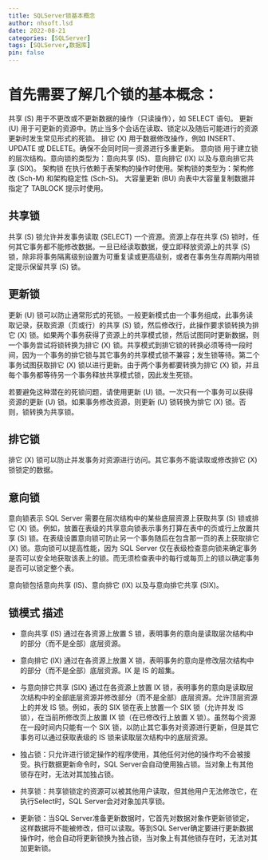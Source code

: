 ```yaml
---
title: SQLServer锁基本概念
author: nhsoft.lsd
date: 2022-08-21
categories: [SQLServer]
tags: [SQLServer,数据库]
pin: false
---
```


# 首先需要了解几个锁的基本概念：
共享 (S) 用于不更改或不更新数据的操作（只读操作），如 SELECT 语句。
更新 (U) 用于可更新的资源中。防止当多个会话在读取、锁定以及随后可能进行的资源更新时发生常见形式的死锁。
排它 (X) 用于数据修改操作，例如 INSERT、UPDATE 或 DELETE。确保不会同时同一资源进行多重更新。
意向锁 用于建立锁的层次结构。意向锁的类型为：意向共享 (IS)、意向排它 (IX) 以及与意向排它共享 (SIX)。
架构锁 在执行依赖于表架构的操作时使用。架构锁的类型为：架构修改 (Sch-M) 和架构稳定性 (Sch-S)。
大容量更新 (BU) 向表中大容量复制数据并指定了 TABLOCK 提示时使用。

## 共享锁
共享 (S) 锁允许并发事务读取 (SELECT) 一个资源。资源上存在共享 (S) 锁时，任何其它事务都不能修改数据。一旦已经读取数据，便立即释放资源上的共享 (S) 锁，除非将事务隔离级别设置为可重复读或更高级别，或者在事务生存周期内用锁定提示保留共享 (S) 锁。

## 更新锁
更新 (U) 锁可以防止通常形式的死锁。一般更新模式由一个事务组成，此事务读取记录，获取资源（页或行）的共享 (S) 锁，然后修改行，此操作要求锁转换为排它 (X) 锁。如果两个事务获得了资源上的共享模式锁，然后试图同时更新数据，则一个事务尝试将锁转换为排它 (X) 锁。共享模式到排它锁的转换必须等待一段时间，因为一个事务的排它锁与其它事务的共享模式锁不兼容；发生锁等待。第二个事务试图获取排它 (X) 锁以进行更新。由于两个事务都要转换为排它 (X) 锁，并且每个事务都等待另一个事务释放共享模式锁，因此发生死锁。

若要避免这种潜在的死锁问题，请使用更新 (U) 锁。一次只有一个事务可以获得资源的更新 (U) 锁。如果事务修改资源，则更新 (U) 锁转换为排它 (X) 锁。否则，锁转换为共享锁。

## 排它锁
排它 (X) 锁可以防止并发事务对资源进行访问。其它事务不能读取或修改排它 (X) 锁锁定的数据。

## 意向锁
意向锁表示 SQL Server 需要在层次结构中的某些底层资源上获取共享 (S) 锁或排它 (X) 锁。例如，放置在表级的共享意向锁表示事务打算在表中的页或行上放置共享 (S) 锁。在表级设置意向锁可防止另一个事务随后在包含那一页的表上获取排它 (X) 锁。意向锁可以提高性能，因为 SQL Server 仅在表级检查意向锁来确定事务是否可以安全地获取该表上的锁。而无须检查表中的每行或每页上的锁以确定事务是否可以锁定整个表。

意向锁包括意向共享 (IS)、意向排它 (IX) 以及与意向排它共享 (SIX)。

## 锁模式 描述
* 意向共享 (IS) 通过在各资源上放置 S 锁，表明事务的意向是读取层次结构中的部分（而不是全部）底层资源。
* 意向排它 (IX) 通过在各资源上放置 X 锁，表明事务的意向是修改层次结构中的部分（而不是全部）底层资源。IX 是 IS 的超集。
* 与意向排它共享 (SIX) 通过在各资源上放置 IX 锁，表明事务的意向是读取层次结构中的全部底层资源并修改部分（而不是全部）底层资源。允许顶层资源上的并发 IS 锁。例如，表的 SIX 锁在表上放置一个 SIX 锁（允许并发 IS 锁），在当前所修改页上放置 IX 锁（在已修改行上放置 X 锁）。虽然每个资源在一段时间内只能有一个 SIX 锁，以防止其它事务对资源进行更新，但是其它事务可以通过获取表级的 IS 锁来读取层次结构中的底层资源。

* 独占锁：只允许进行锁定操作的程序使用，其他任何对他的操作均不会被接受。执行数据更新命令时，SQL Server会自动使用独占锁。当对象上有其他锁存在时，无法对其加独占锁。
* 共享锁：共享锁锁定的资源可以被其他用户读取，但其他用户无法修改它，在执行Select时，SQL Server会对对象加共享锁。
* 更新锁：当SQL Server准备更新数据时，它首先对数据对象作更新锁锁定，这样数据将不能被修改，但可以读取。等到SQL Server确定要进行更新数据操作时，他会自动将更新锁换为独占锁，当对象上有其他锁存在时，无法对其加更新锁。 

